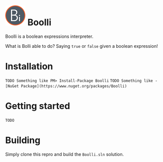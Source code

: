# ![Logo](Bolli-icon-64x64.png) Boolli

Boolli is a boolean expressions interpreter.

What is Bolli able to do? Saying `true` or `false` given a boolean expression!

# Installation

`TODO Something like PM> Install-Package Boolli`
`TODO Something like - [NuGet Package](https://www.nuget.org/packages/Boolli)`

# Getting started
`TODO`

# Building
Simply clone this repro and build the `Boolli.sln` solution.

